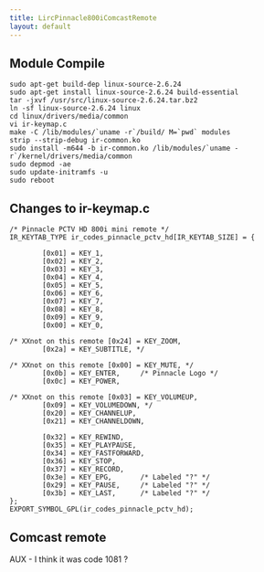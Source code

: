 ```yaml
---
title: LircPinnacle800iComcastRemote
layout: default
---
```


Module Compile
--------------

    sudo apt-get build-dep linux-source-2.6.24
    sudo apt-get install linux-source-2.6.24 build-essential
    tar -jxvf /usr/src/linux-source-2.6.24.tar.bz2
    ln -sf linux-source-2.6.24 linux
    cd linux/drivers/media/common
    vi ir-keymap.c
    make -C /lib/modules/`uname -r`/build/ M=`pwd` modules
    strip --strip-debug ir-common.ko
    sudo install -m644 -b ir-common.ko /lib/modules/`uname -r`/kernel/drivers/media/common
    sudo depmod -ae
    sudo update-initramfs -u
    sudo reboot

Changes to ir-keymap.c
----------------------

    /* Pinnacle PCTV HD 800i mini remote */
    IR_KEYTAB_TYPE ir_codes_pinnacle_pctv_hd[IR_KEYTAB_SIZE] = {

            [0x01] = KEY_1,
            [0x02] = KEY_2,
            [0x03] = KEY_3,
            [0x04] = KEY_4,
            [0x05] = KEY_5,
            [0x06] = KEY_6,
            [0x07] = KEY_7,
            [0x08] = KEY_8,
            [0x09] = KEY_9,
            [0x00] = KEY_0,

    /* XXnot on this remote [0x24] = KEY_ZOOM,
            [0x2a] = KEY_SUBTITLE, */

    /* XXnot on this remote [0x00] = KEY_MUTE, */
            [0x0b] = KEY_ENTER,     /* Pinnacle Logo */
            [0x0c] = KEY_POWER,

    /* XXnot on this remote [0x03] = KEY_VOLUMEUP,
            [0x09] = KEY_VOLUMEDOWN, */
            [0x20] = KEY_CHANNELUP,
            [0x21] = KEY_CHANNELDOWN,

            [0x32] = KEY_REWIND,
            [0x35] = KEY_PLAYPAUSE,
            [0x34] = KEY_FASTFORWARD,
            [0x36] = KEY_STOP,
            [0x37] = KEY_RECORD,
            [0x3e] = KEY_EPG,       /* Labeled "?" */
            [0x29] = KEY_PAUSE,     /* Labeled "?" */
            [0x3b] = KEY_LAST,      /* Labeled "?" */
    };
    EXPORT_SYMBOL_GPL(ir_codes_pinnacle_pctv_hd);

Comcast remote
--------------

AUX - I think it was code 1081 ?
